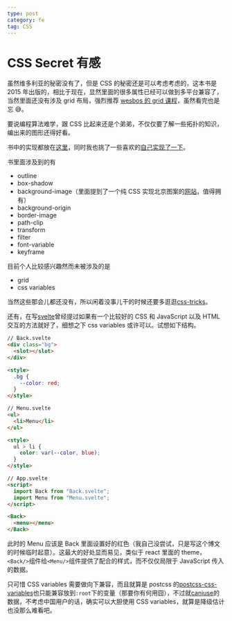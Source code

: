 ```yaml
---
type: post
category: fe
tag: CSS
---
```


# CSS Secret 有感

虽然维多利亚的秘密没有了，但是 CSS 的秘密还是可以考虑考虑的，这本书是 2015 年出版的，相比于现在，显然里面的很多属性已经可以做到多平台兼容了，当然里面还没有涉及 grid 布局，强烈推荐 [wesbos 的 grid 课程](https://cssgrid.io/)，虽然看完也是忘 😅。

要说编程算法难学，跟 CSS 比起来还是个弟弟，不仅仅要了解一些拓扑的知识，编出来的图形还得好看。

书中的实现都放在[这里](http://play.csssecrets.io/)，同时我也挑了一些喜欢的[自己实现了一下](http://css.gongbushang.com/)。

书里面涉及到的有

- outline
- box-shadow
- background-image（里面提到了一个纯 CSS 实现北京图案的[网站](https://leaverou.github.io/css3patterns/)，值得拥有）
- background-origin
- border-image
- path-clip
- transform
- filter
- font-variable
- keyframe

目前个人比较感兴趣然而未被涉及的是

- grid
- css variables

当然这些那会儿都还没有，所以闲着没事儿干的时候还要多逛逛[css-tricks](https://css-tricks.com/)。

还有，在写[svelte](/fe/2020/03/27/svelte一个让人眼前一亮的的前端框架.html)曾经提过如果有一个比较好的 CSS 和 JavaScript 以及 HTML 交互的方法就好了，细想之下 css variables 或许可以。试想如下结构。

```html
// Back.svelte
<div class="bg">
  <slot></slot>
</div>

<style>
  .bg {
    --color: red;
  }
</style>
```

```html
// Menu.svelte
<ul>
  <li>Menu</li>
</ul>

<style>
  ul > li {
    color: var(--color, blue);
  }
</style>
```

```html
// App.svelte
<script>
  import Back from "Back.svelte";
  import Menu from "Menu.svelte";
</script>

<Back>
  <menu></menu>
</Back>
```

此时的 Menu 应该是 Back 里面设置好的红色（我自己没尝试，只是写这个博文的时候临时起意）。这最大的好处显而易见，类似于 react 里面的 theme，`<Back/>`组件给`<Menu/>`组件提供了配合的样式，而不仅仅局限于 JavaScript 传入的数据。

只可惜 CSS variables 需要做向下兼容，而且就算是 postcss 的[postcss-css-variables](https://www.npmjs.com/package/postcss-css-variables)也只能兼容放到`:root`下的变量（那要你有何用囧），不过就[caniuse](https://caniuse.com/#feat=css-variables)的数据，不考虑中国用户的话，确实可以大胆使用 CSS variables，就算是降级估计也没那么难看吧。
